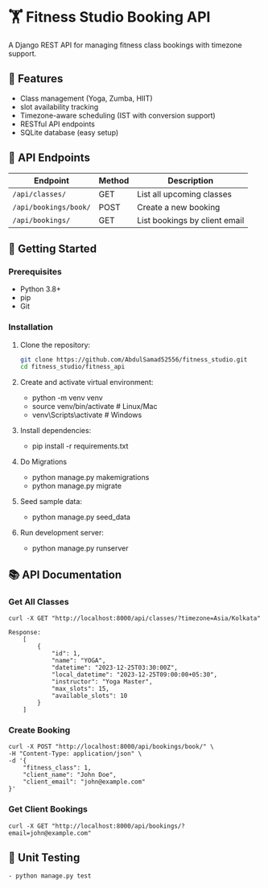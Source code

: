 # 🏋️ Fitness Studio Booking API

A Django REST API for managing fitness class bookings with timezone support.

## 🌟 Features

- Class management (Yoga, Zumba, HIIT)
- slot availability tracking
- Timezone-aware scheduling (IST with conversion support)
- RESTful API endpoints
- SQLite database (easy setup)

## 📌 API Endpoints

| Endpoint | Method | Description |
|----------|--------|-------------|
| `/api/classes/` | GET | List all upcoming classes |
| `/api/bookings/book/` | POST | Create a new booking |
| `/api/bookings/` | GET | List bookings by client email |

## 🚀 Getting Started

### Prerequisites
- Python 3.8+
- pip
- Git

### Installation
1. Clone the repository:
   ```bash
   git clone https://github.com/AbdulSamad52556/fitness_studio.git
   cd fitness_studio/fitness_api


2. Create and activate virtual environment:

    - python -m venv venv
    - source venv/bin/activate  # Linux/Mac
    - venv\Scripts\activate     # Windows

3. Install dependencies:

    - pip install -r requirements.txt

4. Do Migrations

    - python manage.py makemigrations
    - python manage.py migrate

4. Seed sample data:

    - python manage.py seed_data

5. Run development server:

    - python manage.py runserver


## 📚 API Documentation

### Get All Classes

    curl -X GET "http://localhost:8000/api/classes/?timezone=Asia/Kolkata"

    Response:
        [
            {
                "id": 1,
                "name": "YOGA",
                "datetime": "2023-12-25T03:30:00Z",
                "local_datetime": "2023-12-25T09:00:00+05:30",
                "instructor": "Yoga Master",
                "max_slots": 15,
                "available_slots": 10
            }
        ]

### Create Booking

    curl -X POST "http://localhost:8000/api/bookings/book/" \
    -H "Content-Type: application/json" \
    -d '{
        "fitness_class": 1,
        "client_name": "John Doe",
        "client_email": "john@example.com"
    }'

### Get Client Bookings

    curl -X GET "http://localhost:8000/api/bookings/?email=john@example.com"


## 🧪 Unit Testing

    - python manage.py test